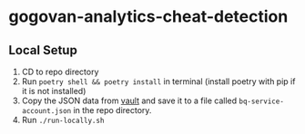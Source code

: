 # gogovan-analytics-cheat-detection

## Local Setup
1. CD to repo directory
2. Run `poetry shell && poetry install` in terminal (install poetry with pip if it is not installed)
3. Copy the JSON data from [vault](https://vault-v2.gogo.tech/ui/vault/secrets/gogotech/show/data_team/databases/ANALYTICS_BIG_QUERY) and save it to a file called `bq-service-account.json` in the repo directory.
3. Run `./run-locally.sh`